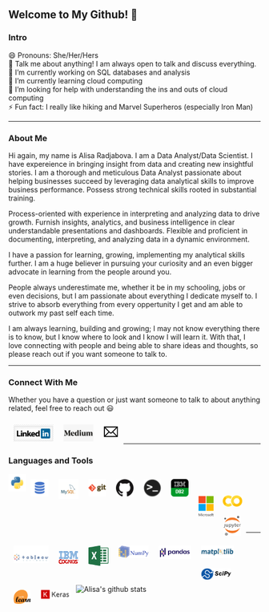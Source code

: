 ## Welcome to My Github! 👋

### Intro

😄 Pronouns: She/Her/Hers   <br>
💬 Talk me about anything! I am always open to talk and discuss everything.    <br>
🔭 I’m currently working on SQL databases and analysis   <br>
🌱 I’m currently learning cloud computing      <br>
🤔 I’m looking for help with understanding the ins and outs of cloud computing     <br>
⚡ Fun fact: I really like hiking and Marvel Superheros (especially Iron Man)    <br>


---

### About Me

Hi again, my name is Alisa Radjabova. I am a Data Analyst/Data Scientist. I have expereience in bringing insight from data and creating new insightful stories. I am a thorough and meticulous Data Analyst passionate about helping businesses succeed by leveraging data analytical skills to improve business performance. Possess strong technical skills rooted in substantial training.

Process-oriented with experience in interpreting and analyzing data to drive growth. Furnish insights, analytics, and business intelligence in clear understandable presentations and dashboards.  Flexible and proficient in documenting, interpreting, and analyzing data in a dynamic environment. 

I have a passion for learning, growing, implementing my analytical skills further.  I am a huge believer in pursuing your curiosity and an even bigger advocate in learning from the people around you.

People always underestimate me, whether it be in my schooling, jobs or even decisions, but I am passionate about everything I dedicate myself to. I strive to absorb everything from every oppertunity I get and am able to outwork my past self each time.

I am always learning, building and growing; I may not know everything there is to know, but I know where to look and I know I will learn it. With that, I love connecting with people and being able to share ideas and thoughts, so please reach out if you want someone to talk to.




---

### Connect With Me  
Whether you have a question or just want someone to talk to about anything related, feel free to reach out :smiley:

[<img align="left" alt="LinkedIn" width="80" style="margin:10px" src="./images/linkedin.png" />]( http://www.linkedin.com/in/alisaradjabova)
[<img align="left" alt="Medium" width="60" style="margin:10px" src="./images/medium.png" />]( https://alisaradjabova.medium.com/)
[<img align="left" alt="Email" width="30" style="margin:10px" src="./images/email.png" />]( mailto:alisaradjabova@gmail.com)

<br>
<br>

---

### Languages and Tools

<img align="left" alt="Python" width="35" src="https://raw.githubusercontent.com/github/explore/80688e429a7d4ef2fca1e82350fe8e3517d3494d/topics/python/python.png" />
<img align="left" alt="SQL" width="35" style="margin:10px"src="https://raw.githubusercontent.com/github/explore/80688e429a7d4ef2fca1e82350fe8e3517d3494d/topics/sql/sql.png" />
<img align="left" alt="MySQL" width="40px"style="margin:10px" src="https://raw.githubusercontent.com/github/explore/80688e429a7d4ef2fca1e82350fe8e3517d3494d/topics/mysql/mysql.png" />
<img align="left" alt="Git" width="35" style="margin:10px"src="https://raw.githubusercontent.com/github/explore/80688e429a7d4ef2fca1e82350fe8e3517d3494d/topics/git/git.png" />
<img align="left" alt="GitHub" width="35" style="margin:10px"src="https://raw.githubusercontent.com/github/explore/78df643247d429f6cc873026c0622819ad797942/topics/github/github.png" />
<img align="left" alt="Terminal" width="35" style="margin:10px" src="https://raw.githubusercontent.com/github/explore/80688e429a7d4ef2fca1e82350fe8e3517d3494d/topics/terminal/terminal.png" />
<img align="left" alt="Terminal" width="35" style="margin:10px" src="./images/ibmdb2.png" />


<br>
<br>


<img align="left" alt="Microsoft" width="30" style="margin:10px" src="./images/microsoft.png" />
<img align="left" alt="Colab" width="40" style="margin:8px" src="./images/colab.png" />
<img align="left" alt="Jupyter" width="35" style="margin:10px" src="./images/jupyter.png" />
<img align="left" alt="Tableau" width="70" style="margin:10px" src="./images/tableau.png" />
<img align="left" alt="Cognos" width="40" style="margin:10px;padding-top: 10px" src="./images/cognos.png" />
<img align="left" alt="Excel" width="40" style="margin:10px" src="./images/excel.png" />

<br>
<br>

<img align="left" alt="Numpy" width="60" style="margin:10px" src="./images/numpy.png" />
<img align="left" alt="Pandas" width="65" style="margin:10px" src="./images/pandas.png" />
<img align="left" alt="Matplotlib" width="65" style="margin:10px" src="./images/matplotlib.png" />
<img align="left" alt="Scipy" width="60" style="margin:10px" src="./images/scipy.png" />
<img align="left" alt="Sklearn" width="35" style="margin:10px" src="./images/sklearn.png" />
<img align="left" alt="Keras" width="60" style="margin:10px" src="./images/keras.png" />

<br>
<br>

***

![Alisa's github stats](https://github-readme-stats.vercel.app/api?username=aradjabova&show_icons=true&theme=tokyonight)
